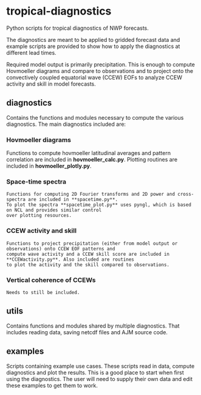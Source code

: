 # tropical-diagnostics
Python scripts for tropical diagnostics of NWP forecasts.

The diagnostics are meant to be applied to gridded forecast data and example scripts are provided to show how
to apply the diagnostics at different lead times.

Required model output is primarily precipitation. This is enough to compute Hovmoeller diagrams and
compare to observations and to project onto the convectively coupled equatorial wave (CCEW) EOFs to
analyze CCEW activity and skill in model forecasts.

## diagnostics
Contains the functions and modules necessary to compute the various diagnostics. The main diagnostics
included are:

### Hovmoeller diagrams
Functions to compute hovmoeller latitudinal averages and pattern correlation are included in
**hovmoeller_calc.py**. Plotting routines are included in **hovmoeller_plotly.py**.

### Space-time spectra
    Functions for computing 2D Fourier transforms and 2D power and cross-spectra are included in **spacetime.py**.
    To plot the spectra **spacetime_plot.py** uses pyngl, which is based on NCL and provides similar control
    over plotting resources.

### CCEW activity and skill
    Functions to project precipitation (either from model output or observations) onto CCEW EOF patterns and
    compute wave activity and a CCEW skill score are included in **CCEWactivity.py**. Also included are routines
    to plot the activity and the skill compared to observations.

### Vertical coherence of CCEWs
    Needs to still be included.

## utils
Contains functions and modules shared by multiple diagnostics. That includes reading data, saving netcdf
files and AJM source code.

## examples
Scripts containing example use cases. These scripts read in data, compute diagnostics and plot the results.
This is a good place to start when first using the diagnostics.
The user will need to supply their own data and edit these examples to get them to work.

